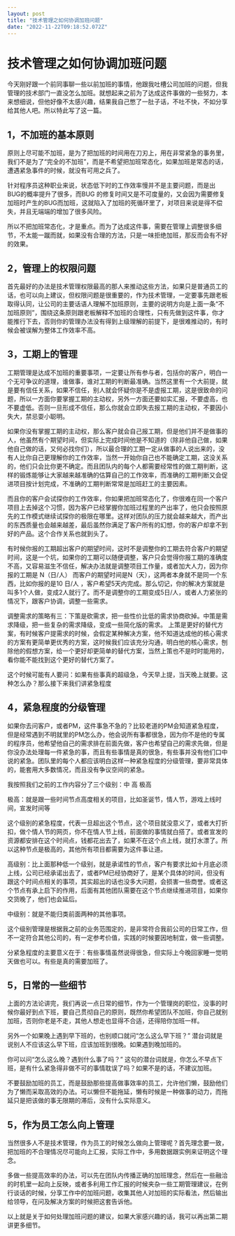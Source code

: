 ```yaml
---
layout: post
title: "技术管理之如何协调加班问题"
date: "2022-11-22T09:18:52.072Z"
---
```

技术管理之如何协调加班问题
=============

今天刚好跟一个前同事聊一些以前加班的事情，他跟我吐槽公司加班的问题，但我管理的技术部门一直没怎么加班。就想起来之前为了达成这件事做的一些努力，本来想细说，但他好像不太感兴趣，结果我自己憋了一肚子话，不吐不快，不如分享给其他人吧。所以特此写了这一篇。

**1，不加班的基本原则**
--------------

原则上尽可能不加班，是为了把加班的时间用在刀刃上，用在非常紧急的事务里，我们不是为了“完全的不加班”，而是不希望把加班常态化，如果加班是常态的话，遭遇紧急事件的时候，就没有可用之兵了。

针对程序员这种职业来说，状态低下时的工作效率慢并不是主要问题，而是出BUG的概率提升了很多，而BUG 的修复时间又是不可度量的，又会因为需要修复加班时产生的BUG而加班，这就陷入了加班的死循环里了，对项目来说是得不偿失，并且无端端的增加了很多风险。

所以不把加班常态化，才是重点。而为了达成这件事，需要在管理上调整很多细节，不太能一蹴而就，如果没有合理的方法，只是一味拒绝加班，那反而会有不好的效果。

2，管理上的权限问题
----------

首先最好的办法是技术管理权限最高的那人来推动这些方法，如果只是普通员工的话，也可以向上建议，但权限问题是很重要的，作为技术管理，一定要事先跟老板取得认同，让公司的主要话语人理解不加班原则，主要的说明方向是上面一条“不加班原则”，围绕这条原则跟老板解释不加班的合理性，只有先做到这件事，你才能推行下去，否则你的管理办法没有得到上级理解的前提下，是很难推动的，有时候会被误解为整体工作效率不高。

3，工期上的管理
--------

工期管理是达成不加班的重要事项，一定要让所有参与者，包括你的客户，明白一个无可争议的道理，谁做事，谁对工期的判断最准确。当然这里有一个大前提，就是要有信任关系，如果不信任，别人就会怀疑你是不是虚报工期，这是很致命的问题，所以一方面你要掌握工期的主动权，另外一方面还要如实汇报，不要虚高，也不要虚低。否则一旦形成不信任，那么你就会立即失去报工期的主动权，不要因小失大，禁忌耍小聪明。

如果你没有掌握工期的主动权，那么客户就会自己报工期，但是他们并不是做事的人，他虽然有个期望时间，但实际上完成时间他是不知道的（除非他自己做，如果他自己做的话，又何必找你们），所以最合理的工期一定从做事的人说出来的，没有人比你自己更理解你的工作效率，当然一开始你自己也不能确定工期，这没关系的，他们只会比你更不确定。而且团队内的每个人都需要经常性的做工期判断，这样的锻炼能够让大家越来越准确的估算自己的工作效率，而准确的工期判断又会促进项目按计划完成，不准确的工期判断常常是加班赶工的主要因素。

而且你的客户会试探你的工作效率，你如果把加班常态化了，你很难在同一个客户项目上去掉这个习惯，因为客户已经掌握你加班过程里的产出率了，他只会按照原先的工作模式继续试探你的极限在哪里。这样对团队的压力就会越来越大，而产出的东西质量也会越来越差，最后虽然你满足了客户所有的幻想，你的客户却拿不到好的产品。这个合作关系也就到头了。

有时候你报的工期超出客户的期望时间，这时不是调整你的工期去符合客户的期望时间，这是一个坑，如果你的工期可以随便调整，客户只会觉得你报工期的准确度不高，又容易滋生不信任，解决办法就是调整项目工作量，或者加大人力，因为你报的工期是 N（日/人） 而客户的期望时间是N（天），这两者本身就不是同一个东西，比如你报的是10 日/人 ，客户希望5天内完成。那么切记，你的解决方案就是叫多1个人做，变成2人就行了。而不是调整你的工期变成5日/人，或者人力紧张的情况下，跟客户协调，调整一些需求。

调整需求的策略有三：下策是砍需求，把一些性价比低的需求协商砍掉。中策是需求降级，把一些复杂的需求降级，变成一些简化版的需求。 上策是更好的替代方案，有时候客户提需求的时候，会假定某种解决方案，他不知道达成他的核心需求的方案有更简单更优秀的方案，这时候我们应该充分沟通，明白他的核心需求，刨除他的假想方案，给一个更好却更简单的替代方案，当然上策也不是时时能用的，看你能不能找到这个更好的替代方案了。

这个时候可能有人要问：如果有些事真的超级急，今天早上提，当天晚上就要。这种怎么办？那么接下来我们讲紧急程度

4，紧急程度的分级管理
-----------

如果你去问客户，或者PM，这件事急不急的？比较老道的PM会知道紧急程度，但是经常遇到不明就里的PM怎么办，他会说所有事都很急，因为你不是他的专属的程序员，他希望他自己的需求排在前面先做，客户也希望自己的需求先做，但是你没办法处理每一件紧急的事，而且有些事情是真的很急，有些事并没有他们口中说的紧急。团队里的每个人都应该明白这样一种紧急程度的分级管理，要非常具体的，能套用大多数情况，而且没有争议空间的紧急。

我按照我们之前的工作内容分了三个级别：中 高 极高 

极高：就是跟一些时间节点高度相关的项目，比如圣诞节，情人节，游戏上线时间，宣发时间等

这个级别的紧急程度，代表一旦超出这个节点，这个项目就没意义了，或者大打折扣，做个情人节的网页，你不在情人节上线，前面做的事情就白搭了。或者宣发的资源都安排在这个时间点，钱都花出去了，如果不在这个点上线，就打水漂了。所以这种节点是极高的，其他所有项目都需要为这件事让道。

高级别：比上面那种低一个级别，就是承诺性的节点，客户有要求比如十月底必须上线，公司已经承诺出去了，或者PM已经协商好了，是某个具体的时间，但没有跟这个时间点相关的事项，其实超出的话也没多大问题，会损害一些商誉。或者这个节点有承上启下的作用，后面有其他团队需要在这个节点继续推进项目，如果你交货晚了，他们也会延后。

中级别：就是不能归类前面两种的其他事项。

这个级别管理是根据我之前的业务范围定的，是非常符合我前公司的日常工作，但不一定符合其他公司的，有一定参考价值，实践的时候要因地制宜，做一些调整。

分紧急程度的主要意义在于：有些事情虽然说得很急，但实际上今晚回家睡一觉明天做也可以。有些是真的需要加班了。

5，日常的一些细节
---------

上面的方法论讲完，我们再说一点日常的细节，作为一个管理岗的职位，没事的时候你最好到点下班，要自己贯彻自己的原则，既然你希望团队不加班，你自己就别加班，否则你老是不走，其他人想走也显得不合适，还得陪你加班一样。

另外一个如果晚上遇到早下班的，也别顺口就问“怎么这么早下班？” 潜台词就是说别人不应该这么早下班，应该加班到很晚。如果遇到晚加班的。

你可以问“怎么这么晚？遇到什么事了吗？” 这句的潜台词就是，你怎么不早点下班，是有什么紧急得非做不可的事情耽误了吗？如果不是的话，不建议加班。

不要鼓励加班的员工，而是鼓励那些提高做事效率的员工，允许他们懒，鼓励他们为了懒而采取高效的办法。可以懒但不能拖延，懒有时候是一种做事的动力，而拖延只是把该做的事无限期的滞后，没有什么实际意义。

5，作为员工怎么向上管理
------------

当然很多人不是技术管理，作为员工的时候怎么做向上管理呢？首先理念要一致，把加班的不合理情况尽可能向上汇报，实际工作中，多用数据跟实例来证明这个理念。

多做一些提高效率的办法，可以先在团队内传播正确的加班理念，然后在一些融洽的时机里一起向上反映，或者多利用工作汇报的时候夹杂一些工期管理建议，在例行谈话的时候，分享工作中的加班问题，收集其他人对加班的实际看法，然后输出给领导，在问及解决方案的时候把这套告诉他。

以上就是关于如何处理加班问题的建议，如果大家感兴趣的话，我可以再出第二期讲更多细节。
